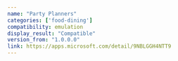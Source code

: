 ```yaml
---
name: "Party Planners"
categories: ['food-dining']
compatibility: emulation
display_result: "Compatible"
version_from: "1.0.0.0"
link: https://apps.microsoft.com/detail/9NBLGGH4NTT9
---
```

